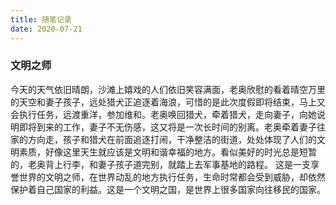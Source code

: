 ```yaml
---
title: 随笔记录
date: 2020-07-21
---
```


### 文明之师

今天的天气依旧晴朗，沙滩上嬉戏的人们依旧笑容满面，老奥欣慰的看着晴空万里的天空和妻子孩子，远处猎犬正追逐着海浪，可惜的是此次度假即将结束，马上又会执行任务，远渡重洋，参加维和。老奥唤回猎犬，牵着猎犬，走向妻子，向她说明即将到来的工作，妻子不无伤感，这又将是一次长时间的别离。老奥牵着妻子往家的方向走，孩子和猎犬在前面追逐打闹，干净整洁的街道，处处体现了人们的文明素质，好像这里天生就应该是文明和谐幸福的地方。看似美好的时光总是短暂的，老奥背上行李，和妻子孩子道完别，就踏上去军事基地的路程。
这是一支享誉世界的文明之师，在世界动乱的地方执行任务，生命时常都会受到威胁，却依然保护着自己国家的利益。这是一个文明之国，是世界上很多国家向往移民的国家。


